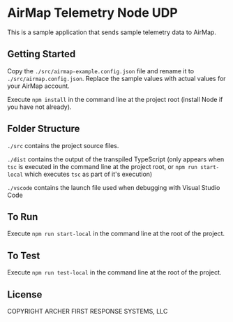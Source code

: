 # AirMap Telemetry Node UDP

This is a sample application that sends sample telemetry data to AirMap.

## Getting Started

Copy the `./src/airmap-example.config.json` file and rename it to `./src/airmap.config.json`. Replace the sample values with actual values for your AirMap account.

Execute `npm install` in the command line at the project root (install Node if you have not already).

## Folder Structure

`./src` contains the project source files.

`./dist` contains the output of the transpiled TypeScript (only appears when `tsc` is executed in the command line at the project root, or `npm run start-local` which executes `tsc` as part of it's execution)

`./vscode` contains the launch file used when debugging with Visual Studio Code

## To Run

Execute `npm run start-local` in the command line at the root of the project.

## To Test

Execute `npm run test-local` in the command line at the root of the project.

## License

COPYRIGHT ARCHER FIRST RESPONSE SYSTEMS, LLC